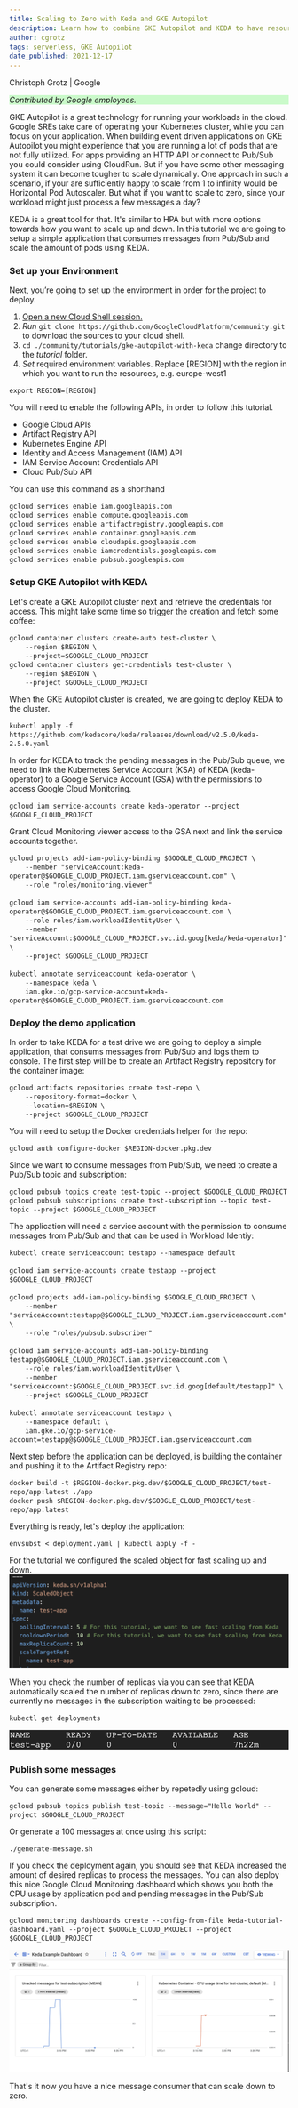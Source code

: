 ```yaml
---
title: Scaling to Zero with Keda and GKE Autopilot
description: Learn how to combine GKE Autopilot and KEDA to have resource efficient, event-driven auto scaling, that can scale to zero
author: cgrotz
tags: serverless, GKE Autopilot
date_published: 2021-12-17
---
```


Christoph Grotz | Google

<p style="background-color:#CAFACA;"><i>Contributed by Google employees.</i></p>

GKE Autopilot is a great technology for running your workloads in the cloud. Google SREs take care of operating your Kubernetes cluster, while you can focus on your application. When building event driven applications on GKE Autopilot you might experience that you are running a lot of pods that are not fully utilized. For apps providing an HTTP API or connect to Pub/Sub you could consider using CloudRun. But if you have some other messaging system it can become tougher to scale dynamically. One approach in such a scenario, if your are sufficiently happy to scale from 1 to infinity would be Horizontal Pod Autoscaler. But what if you want to scale to zero, since your workload might just process a few messages a day?

KEDA is a great tool for that. It's similar to HPA but with more options towards how you want to scale up and down. In this tutorial we are going to setup a simple application that consumes messages from Pub/Sub and scale the amount of pods using KEDA.

### Set up your Environment
Next, you’re going to set up the environment in order for the project to deploy.
  1. [Open a new Cloud Shell session.](https://console.cloud.google.com/?cloudshell=true)
  1. *Run* `git clone https://github.com/GoogleCloudPlatform/community.git` to download the sources to your cloud shell.
  1. `cd ./community/tutorials/gke-autopilot-with-keda` change directory to the *tutorial* folder.
  1. *Set* required environment variables. Replace [REGION] with the region in which you want to run the resources, e.g. europe-west1
  ```
  export REGION=[REGION]
  ```

You will need to enable the following APIs, in order to follow this tutorial.
* Google Cloud APIs
* Artifact Registry API
* Kubernetes Engine API
* Identity and Access Management (IAM) API
* IAM Service Account Credentials API
* Cloud Pub/Sub API

You can use this command as a shorthand
```
gcloud services enable iam.googleapis.com
gcloud services enable compute.googleapis.com
gcloud services enable artifactregistry.googleapis.com
gcloud services enable container.googleapis.com 
gcloud services enable cloudapis.googleapis.com 
gcloud services enable iamcredentials.googleapis.com 
gcloud services enable pubsub.googleapis.com  
```

### Setup GKE Autopilot with KEDA

Let's create a GKE Autopilot cluster next and retrieve the credentials for access. This might take some time so trigger the creation and fetch some coffee:
```
gcloud container clusters create-auto test-cluster \
    --region $REGION \
    --project=$GOOGLE_CLOUD_PROJECT 
gcloud container clusters get-credentials test-cluster \
    --region $REGION \
    --project $GOOGLE_CLOUD_PROJECT
```

When the GKE Autopilot cluster is created, we are going to deploy KEDA to the cluster.
```
kubectl apply -f https://github.com/kedacore/keda/releases/download/v2.5.0/keda-2.5.0.yaml
```

In order for KEDA to track the pending messages in the Pub/Sub queue, we need to link the Kubernetes Service Account (KSA) of KEDA (keda-operator) to a Google Service Account (GSA) with the permissions to access Google Cloud Monitoring.
```
gcloud iam service-accounts create keda-operator --project $GOOGLE_CLOUD_PROJECT
```

Grant Cloud Monitoring viewer access to the GSA next and link the service accounts together.
```
gcloud projects add-iam-policy-binding $GOOGLE_CLOUD_PROJECT \
    --member "serviceAccount:keda-operator@$GOOGLE_CLOUD_PROJECT.iam.gserviceaccount.com" \
    --role "roles/monitoring.viewer"

gcloud iam service-accounts add-iam-policy-binding keda-operator@$GOOGLE_CLOUD_PROJECT.iam.gserviceaccount.com \
    --role roles/iam.workloadIdentityUser \
    --member "serviceAccount:$GOOGLE_CLOUD_PROJECT.svc.id.goog[keda/keda-operator]" \
    --project $GOOGLE_CLOUD_PROJECT

kubectl annotate serviceaccount keda-operator \
    --namespace keda \
    iam.gke.io/gcp-service-account=keda-operator@$GOOGLE_CLOUD_PROJECT.iam.gserviceaccount.com
```

### Deploy the demo application

In order to take KEDA for a test drive we are going to deploy a simple application, that consums messages from Pub/Sub and logs them to console. The first step will be to create an Artifact Registry repository for the container image:
```
gcloud artifacts repositories create test-repo \
    --repository-format=docker \
    --location=$REGION \
    --project $GOOGLE_CLOUD_PROJECT
```

You will need to setup the Docker credentials helper for the repo:
```
gcloud auth configure-docker $REGION-docker.pkg.dev
```

Since we want to consume messages from Pub/Sub, we need to create a Pub/Sub topic and subscription:
```
gcloud pubsub topics create test-topic --project $GOOGLE_CLOUD_PROJECT 
gcloud pubsub subscriptions create test-subscription --topic test-topic --project $GOOGLE_CLOUD_PROJECT
```

The application will need a service account with the permission to consume messages from Pub/Sub and that can be used in Workload Identiy:
```
kubectl create serviceaccount testapp --namespace default

gcloud iam service-accounts create testapp --project $GOOGLE_CLOUD_PROJECT

gcloud projects add-iam-policy-binding $GOOGLE_CLOUD_PROJECT \
    --member "serviceAccount:testapp@$GOOGLE_CLOUD_PROJECT.iam.gserviceaccount.com" \
    --role "roles/pubsub.subscriber"
    
gcloud iam service-accounts add-iam-policy-binding testapp@$GOOGLE_CLOUD_PROJECT.iam.gserviceaccount.com \
    --role roles/iam.workloadIdentityUser \
    --member "serviceAccount:$GOOGLE_CLOUD_PROJECT.svc.id.goog[default/testapp]" \
    --project $GOOGLE_CLOUD_PROJECT
    
kubectl annotate serviceaccount testapp \
    --namespace default \
    iam.gke.io/gcp-service-account=testapp@$GOOGLE_CLOUD_PROJECT.iam.gserviceaccount.com
```

Next step before the application can be deployed, is building the container and pushing it to the Artifact Registry repo:

```
docker build -t $REGION-docker.pkg.dev/$GOOGLE_CLOUD_PROJECT/test-repo/app:latest ./app
docker push $REGION-docker.pkg.dev/$GOOGLE_CLOUD_PROJECT/test-repo/app:latest
```

Everything is ready, let's deploy the application:
```
envsubst < deployment.yaml | kubectl apply -f -
```
For the tutorial we configured the scaled object for fast scaling up and down.
![The scaling of the deployment](./app_deployment_descriptor.png)

When you check the number of replicas via you can see that KEDA automatically scaled the number of replicas down to zero, since there are currently no messages in the subscription waiting to be processed:

```
kubectl get deployments
```
![Deployment after deployment](./deployment_replica_0.png)


### Publish some messages
You can generate some messages either by repetedly using gcloud:
```
gcloud pubsub topics publish test-topic --message="Hello World" --project $GOOGLE_CLOUD_PROJECT
```
Or generate a 100 messages at once using this script:
```
./generate-message.sh
```

If you check the deployment again, you should see that KEDA increased the amount of desired replicas to process the messages. You can also deploy this nice Google Cloud Monitoring dashboard which shows you both the CPU usage by application pod and pending messages in the Pub/Sub subscription.

```
gcloud monitoring dashboards create --config-from-file keda-tutorial-dashboard.yaml --project $GOOGLE_CLOUD_PROJECT --project $GOOGLE_CLOUD_PROJECT
```

![Example Dashboard](./keda_dashboard.png)

That's it now you have a nice message consumer that can scale down to zero.